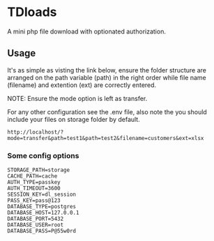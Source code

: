 # TDloads

 A mini php file download with optionated authorization.

## Usage

It's as simple as visting the link below, ensure the folder structure are arranged on the path variable (path) in the right order while file name (filename) and extention (ext) are correctly entered.

NOTE: Ensure the mode option is left as transfer.

For any other configuration see the .env file, also note the you should include your files on storage folder  by default.

`````
http://localhost/?mode=transfer&path=test1&path=test2&filename=customers&ext=xlsx
`````


### Some config options


`````
STORAGE_PATH=storage
CACHE_PATH=cache
AUTH_TYPE=passkey
AUTH_TIMEOUT=3600
SESSION_KEY=dl_session
PASS_KEY=pass@123
DATABASE_TYPE=postgres
DATABASE_HOST=127.0.0.1
DATABASE_PORT=5432
DATABASE_USER=root
DATABASE_PASS=P@55w0rd

`````
